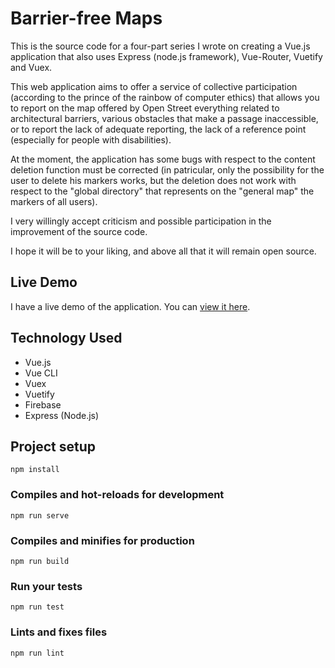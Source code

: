 # Barrier-free Maps

This is the source code for a four-part series I wrote on creating a Vue.js application that also uses Express (node.js framework), Vue-Router, Vuetify and Vuex.

This web application aims to offer a service of collective participation (according to the prince of the rainbow of computer ethics) that allows you to report on the map offered by Open Street everything related to architectural barriers, various obstacles that make a passage inaccessible, or to report the lack of adequate reporting, the lack of a reference point (especially for people with disabilities).

At the moment, the application has some bugs with respect to the content deletion function must be corrected (in patricular, only the possibility for the user to delete his markers works, but the deletion does not work with respect to the "global directory" that represents on the "general map" the markers of all users).

I very willingly accept criticism and possible participation in the improvement of the source code.

I hope it will be to your liking, and above all that it will remain open source.

## Live Demo

I have a live demo of the application. You can [view it here](https://barrier-free-maps.firebaseapp.com/).

## Technology Used

* Vue.js
* Vue CLI
* Vuex
* Vuetify
* Firebase
* Express (Node.js)

## Project setup
```
npm install
```

### Compiles and hot-reloads for development
```
npm run serve
```

### Compiles and minifies for production
```
npm run build
```

### Run your tests
```
npm run test
```

### Lints and fixes files
```
npm run lint
```
